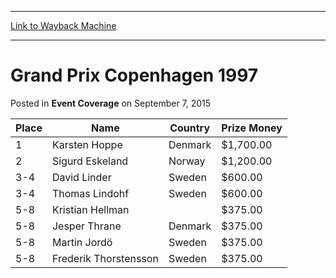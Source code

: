 
---
[Link to Wayback Machine](https://web.archive.org/web/20160303190619/http://magic.wizards.com/en/events/coverage/gpcop97)

[_metadata_:description]:- "PlaceNameCountryPrize Money1Karsten HoppeDenmark$1,700.002Sigurd EskelandNorway$1,200.003-4David LinderSweden$600.003-4Thomas LindohfSweden$600.005-8Kristian Hellman $375.005-8Jesper ThraneDenmark"
[_metadata_:generator]:- "Drupal 7 (http://drupal.org)"
[_metadata_:node]:- "940046"
[_metadata_:publish_date]:- "2015-09-07"
[_metadata_:source]:- "div-main-content"
[_metadata_:title]:- "Grand Prix Copenhagen 1997"
[_metadata_:wayback_capture_timestamp]:- "2016-03-03 19:06:19"
[_metadata_:wayback_raw_url]:- "https://web.archive.org/web/20160303190619id_/http://magic.wizards.com/en/events/coverage/gpcop97"
[_metadata_:wayback_url]:- "http://magic.wizards.com/en/events/coverage/gpcop97"
---


Grand Prix Copenhagen 1997
==========================



 Posted in **Event Coverage**
 on September 7, 2015 












| Place | Name | Country | Prize Money |
| --- | --- | --- | --- |
| 1 | Karsten Hoppe | Denmark | $1,700.00 |
| 2 | Sigurd Eskeland | Norway | $1,200.00 |
| 3-4 | David Linder | Sweden | $600.00 |
| 3-4 | Thomas Lindohf | Sweden | $600.00 |
| 5-8 | Kristian Hellman |  | $375.00 |
| 5-8 | Jesper Thrane | Denmark | $375.00 |
| 5-8 | Martin Jordö | Sweden | $375.00 |
| 5-8 | Frederik Thorstensson | Sweden | $375.00 |







